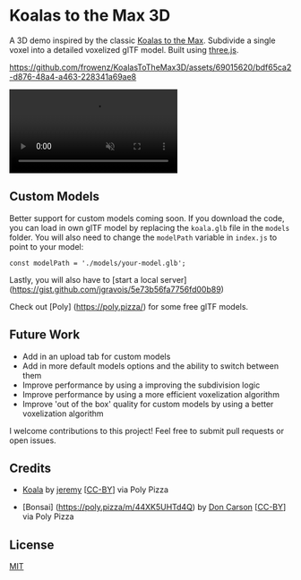 # Koalas to the Max 3D

A 3D demo inspired by the classic [Koalas to the Max](http://www.koalastothemax.com/). Subdivide a single voxel into a detailed voxelized glTF model. Built using [three.js](https://threejs.org/).

https://github.com/frowenz/KoalasToTheMax3D/assets/69015620/bdf65ca2-d876-48a4-a463-228341a69ae8

<!-- html video tag -->
<video style="max-height: 300px" width="auto" controls muted autoplay loop>
  <source src="./video.mp4" type="video/mp4">
</video>

## Custom Models 
Better support for custom models coming soon. If you download the code, you can load in own glTF model by replacing the `koala.glb` file in the `models` folder. You will also need to change the `modelPath` variable in `index.js` to point to your model:

```const modelPath = './models/your-model.glb';```

Lastly, you will also have to [start a local server] (https://gist.github.com/jgravois/5e73b56fa7756fd00b89)

Check out [Poly] (https://poly.pizza/) for some free glTF models.

## Future Work
- Add in an upload tab for custom models
- Add in more default models options and the ability to switch between them
- Improve performance by using a improving the subdivision logic
- Improve performance by using a more efficient voxelization algorithm
- Improve 'out of the box' quality for custom models by using a better voxelization algorithm

I welcome contributions to this project! Feel free to submit pull requests or open issues.

## Credits
- [Koala](https://poly.pizza/m/9x4UY7n27nI) by [jeremy](https://poly.pizza/u/jeremy) [[CC-BY](https://creativecommons.org/licenses/by/3.0/)] via Poly Pizza 

- [Bonsai] (https://poly.pizza/m/44XK5UHTd4Q) by [Don Carson](https://poly.pizza/u/Don%20Carson) [[CC-BY](https://creativecommons.org/licenses/by/3.0/)] via Poly Pizza

## License
[MIT](LICENSE)
